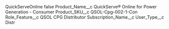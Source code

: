 <?xml version="1.0" encoding="UTF-8"?>
<CustomMetadata xmlns="http://soap.sforce.com/2006/04/metadata" xmlns:xsi="http://www.w3.org/2001/XMLSchema-instance" xmlns:xsd="http://www.w3.org/2001/XMLSchema">
    <label>QuickServeOnline</label>
    <protected>false</protected>
    <values>
        <field>Product_Name__c</field>
        <value xsi:type="xsd:string">QuickServe® Online for Power Generation - Consumer</value>
    </values>
    <values>
        <field>Product_SKU__c</field>
        <value xsi:type="xsd:string">QSOL-Cpg-002-1-Con</value>
    </values>
    <values>
        <field>Role_Feature__c</field>
        <value xsi:type="xsd:string">QSOL CPG Distributor</value>
    </values>
    <values>
        <field>Subscription_Name__c</field>
        <value xsi:nil="true"/>
    </values>
    <values>
        <field>User_Type__c</field>
        <value xsi:type="xsd:string">Distr</value>
    </values>
</CustomMetadata>
